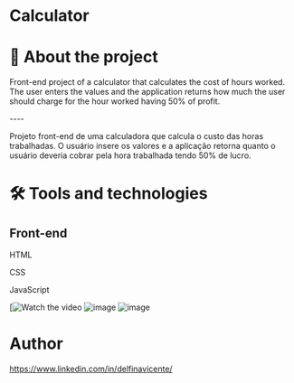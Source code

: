 # Calculator


# 📕 About the project

<p>Front-end project of a calculator that calculates the cost of hours worked. The user enters the values and the application returns how much the 
user should charge for the hour worked having 50% of profit.</p>
----
<p>Projeto front-end de uma calculadora que calcula o custo das horas trabalhadas. O usuário insere os valores e a aplicação retorna quanto 
o usuário deveria cobrar pela hora trabalhada tendo 50% de lucro.</p>



# 🛠 Tools and technologies

## Front-end
<p>HTML</p>
<p>CSS</p>
<p>JavaScript</p>

[![Watch the video](https://youtu.be/NcwUe3KqsbU)
![image](https://i.postimg.cc/hPZJm2B1/1.jpg)
![image](https://i.postimg.cc/MphvPXXc/2.jpg)


# Author
https://www.linkedin.com/in/delfinavicente/
